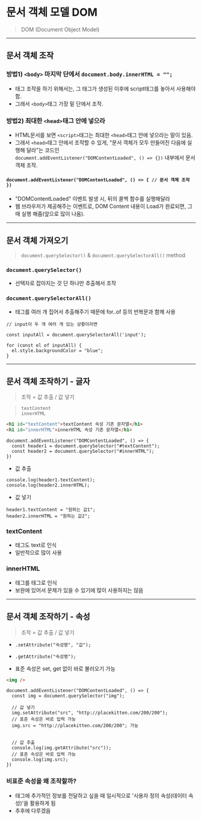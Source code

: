 # 문서 객체 모델 DOM

> DOM (Document Object Model)

---

## 문서 객체 조작

### 방법1) `<body>` 마지막 단에서 `document.body.innerHTML = "";`

- 태그 조작을 하기 위해서는, 그 태그가 생성된 이후에 script태그를 놓아서 사용해야 함.
- 그래서 `<body>`태그 가장 밑 단에서 조작.

### 방법2) 최대한 `<head>`태그 안에 넣으라

- HTML문서를 보면 `<script>`태그는 최대한 `<head>`태그 안에 넣으라는 말이 있음.
- 그래서 `<head>`태그 안에서 조작할 수 있게, "문서 객체가 모두 만들어진 다음에 실행해 달라"는 코드인  
  `document.addEventListener("DOMContentLoaded", () => {})` 내부에서 문서 객체 조작.

#### `document.addEventListener("DOMContentLoaded", () => { // 문서 객체 조작 })`

- "DOMContentLoaded" 이벤트 발생 시, 뒤의 콜백 함수를 실행해달라
- 웹 브라우저가 제공해주는 이벤트로, DOM Content 내용이 Load가 완료되면, 그 때 실행 해줌(앞으로 많이 나옴).

---

## 문서 객체 가져오기

> `document.querySelector()` & `document.querySelectorAll()` method

### `document.querySelector()`

- 선택자로 잡아지는 것 단 하나만 추출해서 조작

### `document.querySelectorAll()`

- 태그를 여러 개 집어서 추출해주기 때문에 for..of 등의 반복문과 함께 사용

```JS
// input이 두 개 여러 개 있는 상황이라면

const inputAll = document.querySelectorAll('input');

for (const el of inputAll) {
  el.style.backgroundColor = "blue";
}
```

---

## 문서 객체 조작하기 - 글자

> 조작 = 값 추출 / 값 넣기

> `textContent`  
> `innerHTML`

```html
<h1 id="textContent">textContent 속성 기존 문자열</h1>
<h1 id="innerHTML">innerHTML 속성 기존 문자열</h1>
```

```JS
document.addEventListener("DOMContentLoaded", () => {
  const header1 = document.querySelector("#textContent");
  const header2 = document.querySelector("#innerHTML");
})
```

- 값 추출

```JS
console.log(header1.textContent);
console.log(header2.innerHTML);
```

- 값 넣기

```JS
header1.textContent = "원하는 값1";
header2.innerHTML = "원하는 값2";
```

### textContent

- 태그도 text로 인식
- 일반적으로 많이 사용

### innerHTML

- 태그를 태그로 인식
- 보완에 있어서 문제가 있을 수 있기에 많이 사용하지는 않음

---

## 문서 객체 조작하기 - 속성

> 조작 = 값 추출 / 값 넣기

- `.setAttribute("속성명", "값");`
- `.getAttribute("속성명");`

- 표준 속성은 set, get 없이 바로 불러오기 가능

```html
<img />
```

```JS
document.addEventListener("DOMContentLoaded", () => {
  const img = document.querySelector("img");

  // 값 넣기
  img.setAttribute("src", "http://placekitten.com/200/200");
  // 표준 속성은 바로 입력 가능
  img.src = "http://placekitten.com/200/200"; 가능


  // 값 추출
  console.log(img.getAttribute("src"));
  // 표준 속성은 바로 입력 가능
  console.log(img.src);
})
```

### 비표준 속성을 왜 조작할까?

- 태그에 추가적인 정보를 전달하고 싶을 때 일시적으로 '사용자 정의 속성(데이터 속성)'을 활용하게 됨
- 추후에 다루겠음
